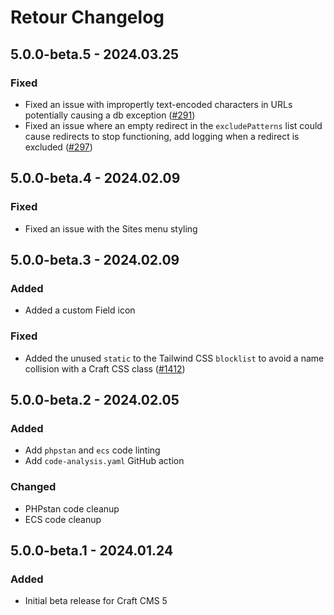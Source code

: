 # Retour Changelog

## 5.0.0-beta.5 - 2024.03.25
### Fixed
* Fixed an issue with impropertly text-encoded characters in URLs potentially causing a db exception ([#291](https://github.com/nystudio107/craft-retour/issues/291))
* Fixed an issue where an empty redirect in the `excludePatterns` list could cause redirects to stop functioning, add logging when a redirect is excluded ([#297](https://github.com/nystudio107/craft-retour/issues/297))

## 5.0.0-beta.4 - 2024.02.09
### Fixed
* Fixed an issue with the Sites menu styling

## 5.0.0-beta.3 - 2024.02.09
### Added
* Added a custom Field icon

### Fixed
* Added  the unused `static` to the Tailwind CSS `blocklist` to avoid a name collision with a Craft CSS class ([#1412](https://github.com/nystudio107/craft-seomatic/issues/1412))

## 5.0.0-beta.2 - 2024.02.05
### Added
* Add `phpstan` and `ecs` code linting
* Add `code-analysis.yaml` GitHub action

### Changed
* PHPstan code cleanup
* ECS code cleanup

## 5.0.0-beta.1 - 2024.01.24
### Added
* Initial beta release for Craft CMS 5
